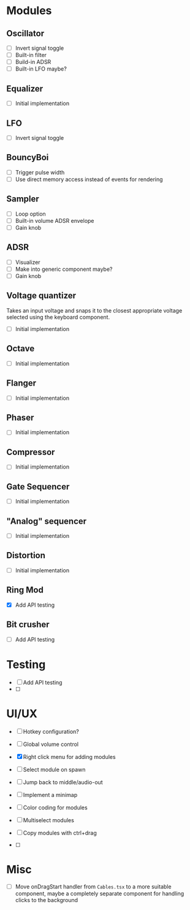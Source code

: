 # Modules

## Oscillator

- [ ] Invert signal toggle
- [ ] Built-in filter
- [ ] Build-in ADSR
- [ ] Built-in LFO maybe?

## Equalizer

- [ ] Initial implementation

## LFO

- [ ] Invert signal toggle

## BouncyBoi

- [ ] Trigger pulse width
- [ ] Use direct memory access instead of events for rendering

## Sampler

- [ ] Loop option
- [ ] Built-in volume ADSR envelope
- [ ] Gain knob

## ADSR

- [ ] Visualizer
- [ ] Make into generic component maybe?
- [ ] Gain knob

## Voltage quantizer

Takes an input voltage and snaps it to the closest appropriate voltage selected using the keyboard component.

- [ ] Initial implementation

## Octave

- [ ] Initial implementation

## Flanger

- [ ] Initial implementation

## Phaser

- [ ] Initial implementation

## Compressor

- [ ] Initial implementation

## Gate Sequencer

- [ ] Initial implementation

## "Analog" sequencer

- [ ] Initial implementation

## Distortion

- [ ] Initial implementation

## Ring Mod

- [x] Add API testing

## Bit crusher

- [ ] Add API testing

# Testing

- [ ] Add API testing
- [ ]

# UI/UX

- [ ] Hotkey configuration?
- [ ] Global volume control
- [x] Right click menu for adding modules
- [ ] Select module on spawn
- [ ] Jump back to middle/audio-out
- [ ] Implement a minimap
- [ ] Color coding for modules

- [ ] Multiselect modules
- [ ] Copy modules with ctrl+drag
- [ ]

# Misc

- [ ] Move onDragStart handler from `Cables.tsx` to a more suitable component, maybe a completely separate component for handling clicks to the background
